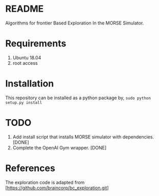 # README
Algorithms for frontier Based Exploration In the MORSE Simulator.

# Requirements

1. Ubuntu 18.04
2. root access

# Installation

This repository can be installed as a python package by,
```sudo python setup.py install```

# TODO
1. Add install script that installs MORSE simulator with dependencies. [DONE]
2. Complete the OpenAI Gym wrapper. [DONE]
# References

The exploration code is adapted from [https://github.com/braincorp/bc_exploration.git]
